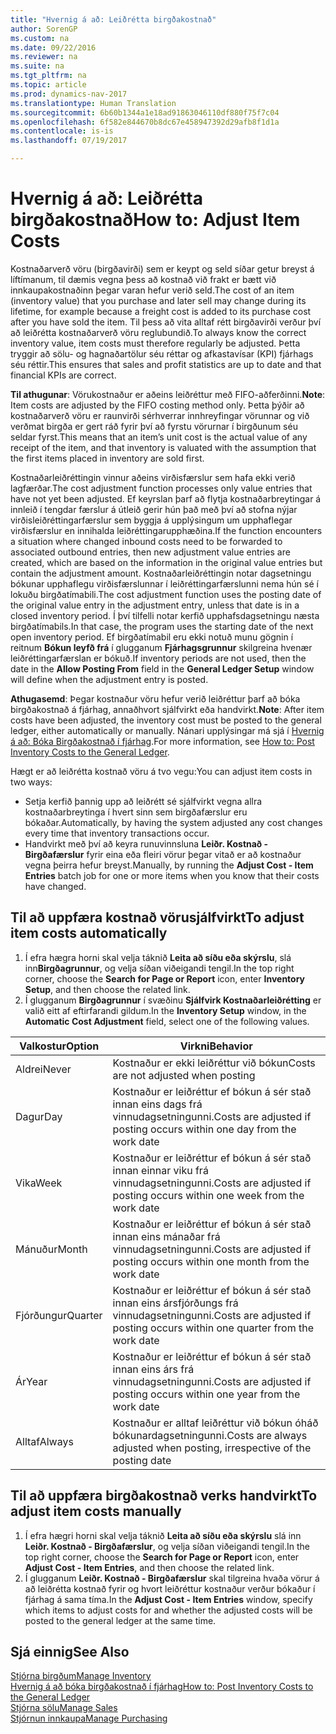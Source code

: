 ```yaml
---
title: "Hvernig á að: Leiðrétta birgðakostnað"
author: SorenGP
ms.custom: na
ms.date: 09/22/2016
ms.reviewer: na
ms.suite: na
ms.tgt_pltfrm: na
ms.topic: article
ms.prod: dynamics-nav-2017
ms.translationtype: Human Translation
ms.sourcegitcommit: 6b60b1344a1e18ad91863046110df880f75f7c04
ms.openlocfilehash: 6f582e844670b8dc67e458947392d29afb8f1d1a
ms.contentlocale: is-is
ms.lasthandoff: 07/19/2017

---
```


# <a name="how-to-adjust-item-costs"></a><span data-ttu-id="9a414-102">Hvernig á að: Leiðrétta birgðakostnað</span><span class="sxs-lookup"><span data-stu-id="9a414-102">How to: Adjust Item Costs</span></span>   
<span data-ttu-id="9a414-103">Kostnaðarverð vöru (birgðavirði) sem er keypt og seld síðar getur breyst á líftímanum, til dæmis vegna þess að kostnað við frakt er bætt við innkaupakostnaðinn þegar varan hefur verið seld.</span><span class="sxs-lookup"><span data-stu-id="9a414-103">The cost of an item (inventory value) that you purchase and later sell may change during its lifetime, for example because a freight cost is added to its purchase cost after you have sold the item.</span></span> <span data-ttu-id="9a414-104">Til þess að vita alltaf rétt birgðavirði verður því að leiðrétta kostnaðarverð vöru reglubundið.</span><span class="sxs-lookup"><span data-stu-id="9a414-104">To always know the correct inventory value, item costs must therefore regularly be adjusted.</span></span>
<span data-ttu-id="9a414-105">Þetta tryggir að sölu- og hagnaðartölur séu réttar og afkastavísar (KPI) fjárhags séu réttir.</span><span class="sxs-lookup"><span data-stu-id="9a414-105">This ensures that sales and profit statistics are up to date and that financial KPIs are correct.</span></span>

<span data-ttu-id="9a414-106">**Til athugunar**: Vörukostnaður er aðeins leiðréttur með FIFO-aðferðinni.</span><span class="sxs-lookup"><span data-stu-id="9a414-106">**Note**: Item costs are adjusted by the FIFO costing method only.</span></span> <span data-ttu-id="9a414-107">Þetta þýðir að kostnaðarverð vöru er raunvirði sérhverrar innhreyfingar vörunnar og við verðmat birgða er gert ráð fyrir því að fyrstu vörurnar í birgðunum séu seldar fyrst.</span><span class="sxs-lookup"><span data-stu-id="9a414-107">This means that an item’s unit cost is the actual value of any receipt of the item, and that inventory is valuated with the assumption that the first items placed in inventory are sold first.</span></span>

<span data-ttu-id="9a414-108">Kostnaðarleiðréttingin vinnur aðeins virðisfærslur sem hafa ekki verið lagfærðar.</span><span class="sxs-lookup"><span data-stu-id="9a414-108">The cost adjustment function processes only value entries that have not yet been adjusted.</span></span> <span data-ttu-id="9a414-109">Ef keyrslan þarf að flytja kostnaðarbreytingar á innleið í tengdar færslur á útleið gerir hún það með því að stofna nýjar virðisleiðréttingarfærslur sem byggja á upplýsingum um upphaflegar virðisfærslur en innihalda leiðréttingarupphæðina.</span><span class="sxs-lookup"><span data-stu-id="9a414-109">If the function encounters a situation where changed inbound costs need to be forwarded to associated outbound entries, then new adjustment value entries are created, which are based on the information in the original value entries but contain the adjustment amount.</span></span> <span data-ttu-id="9a414-110">Kostnaðarleiðréttingin notar dagsetningu bókunar upphaflegu virðisfærslunnar í leiðréttingarfærslunni nema hún sé í lokuðu birgðatímabili.</span><span class="sxs-lookup"><span data-stu-id="9a414-110">The cost adjustment function uses the posting date of the original value entry in the adjustment entry, unless that date is in a closed inventory period.</span></span> <span data-ttu-id="9a414-111">Í því tilfelli notar kerfið upphafsdagsetningu næsta birgðatímabils.</span><span class="sxs-lookup"><span data-stu-id="9a414-111">In that case, the program uses the starting date of the next open inventory period.</span></span> <span data-ttu-id="9a414-112">Ef birgðatímabil eru ekki notuð munu gögnin í reitnum **Bókun leyfð frá** í glugganum **Fjárhagsgrunnur** skilgreina hvenær leiðréttingarfærslan er bókuð.</span><span class="sxs-lookup"><span data-stu-id="9a414-112">If inventory periods are not used, then the date in the **Allow Posting From** field in the **General Ledger Setup** window will define when the adjustment entry is posted.</span></span>

<span data-ttu-id="9a414-113">**Athugasemd**: Þegar kostnaður vöru hefur verið leiðréttur þarf að bóka birgðakostnað á fjárhag, annaðhvort sjálfvirkt eða handvirkt.</span><span class="sxs-lookup"><span data-stu-id="9a414-113">**Note**: After item costs have been adjusted, the inventory cost must be posted to the general ledger, either automatically or manually.</span></span> <span data-ttu-id="9a414-114">Nánari upplýsingar má sjá í [Hvernig á að: Bóka Birgðakostnað í fjárhag](inventory-how-post-inventory-cost-gl.md).</span><span class="sxs-lookup"><span data-stu-id="9a414-114">For more information, see [How to: Post Inventory Costs to the General Ledger](inventory-how-post-inventory-cost-gl.md).</span></span>

<span data-ttu-id="9a414-115">Hægt er að leiðrétta kostnað vöru á tvo vegu:</span><span class="sxs-lookup"><span data-stu-id="9a414-115">You can adjust item costs in two ways:</span></span>
 - <span data-ttu-id="9a414-116">Setja kerfið þannig upp að leiðrétt sé sjálfvirkt vegna allra kostnaðarbreytinga í hvert sinn sem birgðafærslur eru bókaðar.</span><span class="sxs-lookup"><span data-stu-id="9a414-116">Automatically, by having the system adjusted any cost changes every time that inventory transactions occur.</span></span>
 - <span data-ttu-id="9a414-117">Handvirkt með því að keyra runuvinnsluna **Leiðr. Kostnað - Birgðafærslur** fyrir eina eða fleiri vörur þegar vitað er að kostnaður vegna þeirra hefur breyst.</span><span class="sxs-lookup"><span data-stu-id="9a414-117">Manually, by running the **Adjust Cost - Item Entries** batch job for one or more items when you know that their costs have changed.</span></span>  

## <a name="to-adjust-item-costs-automatically"></a><span data-ttu-id="9a414-118">Til að uppfæra kostnað vörusjálfvirkt</span><span class="sxs-lookup"><span data-stu-id="9a414-118">To adjust item costs automatically</span></span>
1. <span data-ttu-id="9a414-119">Í efra hægra horni skal velja táknið **Leita að síðu eða skýrslu**, slá inn**Birgðagrunnur**, og velja síðan viðeigandi tengil.</span><span class="sxs-lookup"><span data-stu-id="9a414-119">In the top right corner, choose the **Search for Page or Report** icon, enter **Inventory Setup**, and then  choose the related link.</span></span>
2. <span data-ttu-id="9a414-120">Í glugganum **Birgðagrunnur** í svæðinu **Sjálfvirk Kostnaðarleiðrétting** er valið eitt af eftirfarandi gildum.</span><span class="sxs-lookup"><span data-stu-id="9a414-120">In the **Inventory Setup** window, in the **Automatic Cost Adjustment** field, select one of the following values.</span></span>

|<span data-ttu-id="9a414-121">Valkostur</span><span class="sxs-lookup"><span data-stu-id="9a414-121">Option</span></span> |<span data-ttu-id="9a414-122">Virkni</span><span class="sxs-lookup"><span data-stu-id="9a414-122">Behavior</span></span> |
|-------|---------|
|<span data-ttu-id="9a414-123">Aldrei</span><span class="sxs-lookup"><span data-stu-id="9a414-123">Never</span></span>|<span data-ttu-id="9a414-124">Kostnaður er ekki leiðréttur við bókun</span><span class="sxs-lookup"><span data-stu-id="9a414-124">Costs are not adjusted when posting</span></span>|
|<span data-ttu-id="9a414-125">Dagur</span><span class="sxs-lookup"><span data-stu-id="9a414-125">Day</span></span>|<span data-ttu-id="9a414-126">Kostnaður er leiðréttur ef bókun á sér stað innan eins dags frá vinnudagsetningunni.</span><span class="sxs-lookup"><span data-stu-id="9a414-126">Costs are adjusted if posting occurs within one day from the work date</span></span>|
|<span data-ttu-id="9a414-127">Vika</span><span class="sxs-lookup"><span data-stu-id="9a414-127">Week</span></span>|<span data-ttu-id="9a414-128">Kostnaður er leiðréttur ef bókun á sér stað innan einnar viku frá vinnudagsetningunni.</span><span class="sxs-lookup"><span data-stu-id="9a414-128">Costs are adjusted if posting occurs within one week from the work date</span></span>|
|<span data-ttu-id="9a414-129">Mánuður</span><span class="sxs-lookup"><span data-stu-id="9a414-129">Month</span></span>|<span data-ttu-id="9a414-130">Kostnaður er leiðréttur ef bókun á sér stað innan eins mánaðar frá vinnudagsetningunni.</span><span class="sxs-lookup"><span data-stu-id="9a414-130">Costs are adjusted if posting occurs within one month from the work date</span></span>|
|<span data-ttu-id="9a414-131">Fjórðungur</span><span class="sxs-lookup"><span data-stu-id="9a414-131">Quarter</span></span>|<span data-ttu-id="9a414-132">Kostnaður er leiðréttur ef bókun á sér stað innan eins ársfjórðungs frá vinnudagsetningunni.</span><span class="sxs-lookup"><span data-stu-id="9a414-132">Costs are adjusted if posting occurs within one quarter from the work date</span></span>|
|<span data-ttu-id="9a414-133">Ár</span><span class="sxs-lookup"><span data-stu-id="9a414-133">Year</span></span>|<span data-ttu-id="9a414-134">Kostnaður er leiðréttur ef bókun á sér stað innan eins árs frá vinnudagsetningunni.</span><span class="sxs-lookup"><span data-stu-id="9a414-134">Costs are adjusted if posting occurs within one year from the work date</span></span>|
|<span data-ttu-id="9a414-135">Alltaf</span><span class="sxs-lookup"><span data-stu-id="9a414-135">Always</span></span>|<span data-ttu-id="9a414-136">Kostnaður er alltaf leiðréttur við bókun óháð bókunardagsetningunni.</span><span class="sxs-lookup"><span data-stu-id="9a414-136">Costs are always adjusted when posting, irrespective of the posting date</span></span>|

## <a name="to-adjust-item-costs-manually"></a><span data-ttu-id="9a414-137">Til að uppfæra birgðakostnað verks handvirkt</span><span class="sxs-lookup"><span data-stu-id="9a414-137">To adjust item costs manually</span></span>
1. <span data-ttu-id="9a414-138">Í efra hægri horni skal velja táknið **Leita að síðu eða skýrslu** slá inn **Leiðr. Kostnað - Birgðafærslur**, og velja síðan viðeigandi tengil.</span><span class="sxs-lookup"><span data-stu-id="9a414-138">In the top right corner, choose the **Search for Page or Report** icon, enter **Adjust Cost - Item Entries**, and then choose the related link.</span></span>
2. <span data-ttu-id="9a414-139">Í glugganum **Leiðr. Kostnað - Birgðafærslur** skal tilgreina hvaða vörur á að leiðrétta kostnað fyrir og hvort leiðréttur kostnaður verður bókaður í fjárhag á sama tíma.</span><span class="sxs-lookup"><span data-stu-id="9a414-139">In the **Adjust Cost - Item Entries** window, specify which items to adjust costs for and whether the adjusted costs will be posted to the general ledger at the same time.</span></span>

## <a name="see-also"></a><span data-ttu-id="9a414-140">Sjá einnig</span><span class="sxs-lookup"><span data-stu-id="9a414-140">See Also</span></span>
[<span data-ttu-id="9a414-141">Stjórna birgðum</span><span class="sxs-lookup"><span data-stu-id="9a414-141">Manage Inventory</span></span>](inventory-manage-inventory.md)  
[<span data-ttu-id="9a414-142">Hvernig á að bóka birgðakostnað í fjárhag</span><span class="sxs-lookup"><span data-stu-id="9a414-142">How to: Post Inventory Costs to the General Ledger</span></span>](inventory-how-post-inventory-cost-gl.md)  
[<span data-ttu-id="9a414-143">Stjórna sölu</span><span class="sxs-lookup"><span data-stu-id="9a414-143">Manage Sales</span></span>](sales-manage-sales.md)  
[<span data-ttu-id="9a414-144">Stjórnun innkaupa</span><span class="sxs-lookup"><span data-stu-id="9a414-144">Manage Purchasing</span></span>](purchasing-manage-purchasing.md)

